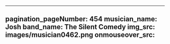 ------
pagination_pageNumber: 454
musician_name: Josh
band_name: The Silent Comedy
img_src: images/musician0462.png
onmouseover_src: 
------